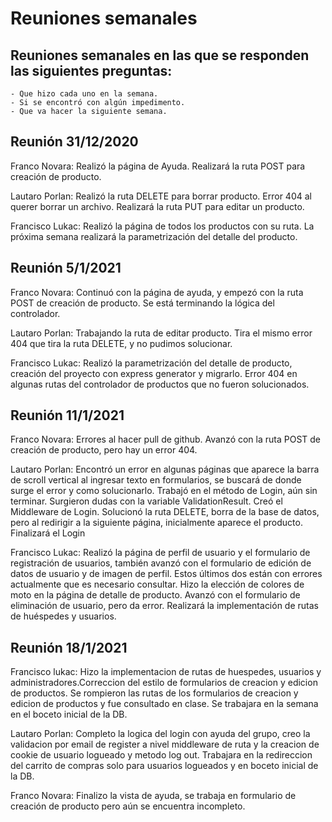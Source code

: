 # Reuniones semanales

## Reuniones semanales en las que se responden las siguientes preguntas:

    - Que hizo cada uno en la semana.
    - Si se encontró con algún impedimento.
    - Que va hacer la siguiente semana.

## Reunión 31/12/2020

Franco Novara: Realizó la página de Ayuda. Realizará la ruta POST para creación de producto. 

Lautaro Porlan: Realizó la ruta DELETE para borrar producto. Error 404 al querer borrar un archivo. Realizará la ruta PUT para editar un producto.

Francisco Lukac: Realizó la página de todos los productos con su ruta. La próxima semana realizará la parametrización del detalle del producto.

## Reunión 5/1/2021

Franco Novara: Continuó con la página de ayuda, y empezó con la ruta POST de creación de producto. Se está terminando la lógica del controlador.

Lautaro Porlan: Trabajando la ruta de editar producto. Tira el mismo error 404 que tira la ruta DELETE, y no pudimos solucionar.

Francisco Lukac: Realizó la parametrización del detalle de producto, creación del proyecto con express generator y migrarlo. Error 404 en algunas rutas del controlador de productos que no fueron solucionados.

## Reunión 11/1/2021

Franco Novara: Errores al hacer pull de github. Avanzó con la ruta POST de creación de producto, pero hay un error 404.

Lautaro Porlan: Encontró un error en algunas páginas que aparece la barra de scroll vertical al ingresar texto en formularios, se buscará de donde surge el error y como solucionarlo. Trabajó en el método de Login, aún sin terminar. Surgieron dudas con la variable ValidationResult. Creó el Middleware de Login. Solucionó la ruta DELETE, borra de la base de datos, pero al redirigir a la siguiente página, inicialmente aparece el producto. Finalizará el Login

Francisco Lukac: Realizó la página de perfil de usuario y el formulario de registración de usuarios, también avanzó con el formulario de edición de datos de usuario y de imagen de perfil. Estos últimos dos están con errores actualmente que es necesario consultar. Hizo la elección de colores de moto en la página de detalle de producto. Avanzó con el formulario de eliminación de usuario, pero da error. Realizará la implementación de rutas de huéspedes y usuarios.



## Reunión 18/1/2021

Francisco lukac: Hizo la implementacion de rutas de huespedes, usuarios y administradores.Correccion del estilo de formularios de creacion y edicion de productos.
Se rompieron las rutas de los formularios de creacion y edicion de productos y fue consultado en clase.
Se trabajara en la semana en el boceto inicial de la DB.


Lautaro Porlan: Completo la logica del login con ayuda del grupo, creo la validacion por email de register a nivel middleware de ruta y la creacion de cookie de usuario logueado y metodo log out. Trabajara en la redireccion del carrito de compras solo para usuarios logueados y en boceto inicial de la DB.

Franco Novara: Finalizo la vista de ayuda, se trabaja en formulario de creación de producto pero aún se encuentra incompleto.


